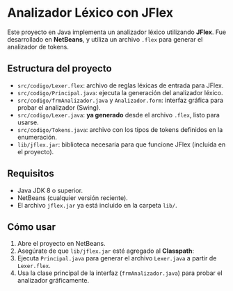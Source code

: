 # Analizador Léxico con JFlex

Este proyecto en Java implementa un analizador léxico utilizando **JFlex**. Fue desarrollado en **NetBeans**, y utiliza un archivo `.flex` para generar el analizador de tokens.

## Estructura del proyecto

- `src/codigo/Lexer.flex`: archivo de reglas léxicas de entrada para JFlex.
- `src/codigo/Principal.java`: ejecuta la generación del analizador léxico.
- `src/codigo/frmAnalizador.java` y `Analizador.form`: interfaz gráfica para probar el analizador (Swing).
- `src/codigo/Lexer.java`: **ya generado** desde el archivo `.flex`, listo para usarse.
- `src/codigo/Tokens.java`: archivo con los tipos de tokens definidos en la enumeración.
- `lib/jflex.jar`: biblioteca necesaria para que funcione JFlex (incluida en el proyecto).

## Requisitos

- Java JDK 8 o superior.
- NetBeans (cualquier versión reciente).
- El archivo `jflex.jar` ya está incluido en la carpeta `lib/`.

## Cómo usar

1. Abre el proyecto en NetBeans.
2. Asegúrate de que `lib/jflex.jar` esté agregado al **Classpath**:
3. Ejecuta `Principal.java` para generar el archivo `Lexer.java` a partir de `Lexer.flex`.
4. Usa la clase principal de la interfaz (`frmAnalizador.java`) para probar el analizador gráficamente.

